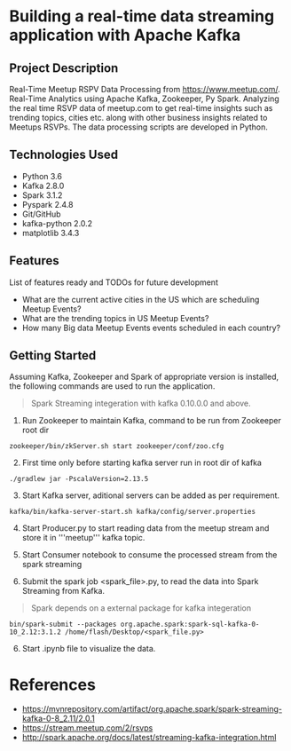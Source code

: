 # Building a real-time data streaming application with Apache Kafka
## Project Description

Real-Time Meetup RSPV Data Processing from https://www.meetup.com/. Real-Time Analytics using Apache Kafka, Zookeeper, Py Spark. Analyzing the real time RSVP data of meetup.com to get real-time insights such as trending topics, cities etc. along with other business insights related to Meetups RSVPs. The data processing scripts are developed in Python.

## Technologies Used

* Python 3.6
* Kafka 2.8.0
* Spark 3.1.2
* Pyspark 2.4.8
* Git/GitHub
* kafka-python 2.0.2
* matplotlib 3.4.3  

## Features

List of features ready and TODOs for future development
* What are the current active cities in the US which are scheduling Meetup Events?
* What are the trending topics in US Meetup Events?
* How many Big data Meetup Events events scheduled in each country?

## Getting Started
   
Assuming Kafka, Zookeeper and Spark of appropriate version is installed, the following commands are used to run the application.

> Spark Streaming integeration with kafka 0.10.0.0 and above.

1. Run Zookeeper to maintain Kafka, command to be run from Zookeeper root dir
```
zookeeper/bin/zkServer.sh start zookeeper/conf/zoo.cfg
```
2. First time only before starting kafka server run in root dir of kafka
```
./gradlew jar -PscalaVersion=2.13.5
```

3. Start Kafka server, aditional servers can be added as per requirement.
```
kafka/bin/kafka-server-start.sh kafka/config/server.properties
```

4. Start Producer.py to start reading data from the meetup stream and store it in '''meetup''' kafka topic.

5. Start Consumer notebook to consume the processed stream from the spark streaming

5. Submit the spark job <spark_file>.py, to read the data into Spark Streaming from Kafka.
> Spark depends on a external package for kafka integeration
```
bin/spark-submit --packages org.apache.spark:spark-sql-kafka-0-10_2.12:3.1.2 /home/flash/Desktop/<spark_file.py>
```
6. Start <consumer>.ipynb file to visualize the data.

# References
- https://mvnrepository.com/artifact/org.apache.spark/spark-streaming-kafka-0-8_2.11/2.0.1
- https://stream.meetup.com/2/rsvps
- http://spark.apache.org/docs/latest/streaming-kafka-integration.html
